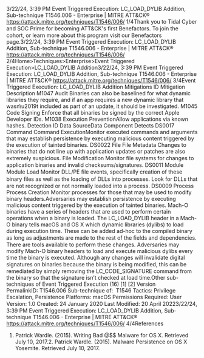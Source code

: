 3/22/24, 3:39 PM Event Triggered Execution: LC\_LOAD\_DYLIB Addition, Sub-technique T1546.006 - Enterprise | MITRE ATT&CK®
https://attack.mitre.org/techniques/T1546/006/ 1/4Thank you to Tidal Cyber and SOC Prime for becoming ATT&CK's ﬁrst Benefactors. To join the cohort, or learn more about this program visit our
Benefactors page.3/22/24, 3:39 PM Event Triggered Execution: LC\_LOAD\_DYLIB Addition, Sub-technique T1546.006 - Enterprise | MITRE ATT&CK®
https://attack.mitre.org/techniques/T1546/006/ 2/4Home>Techniques>Enterprise>Event Triggered Execution>LC\_LOAD\_DYLIB Addition3/22/24, 3:39 PM Event Triggered Execution: LC\_LOAD\_DYLIB Addition, Sub-technique T1546.006 - Enterprise | MITRE ATT&CK®
https://attack.mitre.org/techniques/T1546/006/ 3/4Event Triggered Execution: LC\_LOAD\_DYLIB Addition
Mitigations
ID Mitigation Description
M1047 Audit Binaries can also be baselined for what dynamic libraries they require, and if an app requires a new
dynamic library that wasn\u2019t included as part of an update, it should be investigated.
M1045 Code Signing Enforce that all binaries be signed by the correct Apple Developer IDs.
M1038 Execution
PreventionAllow applications via known hashes.
Detection
ID Data SourceData Component Detects
DS0017 Command Command
ExecutionMonitor executed commands and arguments that may establish persistence by executing
malicious content triggered by the execution of tainted binaries.
DS0022 File File Metadata Changes to binaries that do not line up with application updates or patches are also
extremely suspicious.
File Modiﬁcation Monitor ﬁle systems for changes to application binaries and invalid checksums/signatures.
DS0011 Module Module Load Monitor DLL/PE ﬁle events, speciﬁcally creation of these binary ﬁles as well as the loading
of DLLs into processes. Look for DLLs that are not recognized or not normally loaded into a
process.
DS0009 Process Process Creation Monitor processes for those that may be used to modify binary headers.Adversaries may establish persistence by executing malicious content triggered by the execution of tainted binaries. Mach-O binaries have a
series of headers that are used to perform certain operations when a binary is loaded. The LC\_LOAD\_DYLIB header in a Mach-O binary tells
macOS and OS X which dynamic libraries (dylibs) to load during execution time. These can be added ad-hoc to the compiled binary as long
as adjustments are made to the rest of the ﬁelds and dependencies. There are tools available to perform these changes.
Adversaries may modify Mach-O binary headers to load and execute malicious dylibs every time the binary is executed. Although any
changes will invalidate digital signatures on binaries because the binary is being modiﬁed, this can be remediated by simply removing the
LC\_CODE\_SIGNATURE command from the binary so that the signature isn’t checked at load time.Other sub-techniques of Event Triggered Execution (16)
[1]
[2]
Version PermalinkID: T1546.006
Sub-technique of:  T1546
 
Tactics: Privilege Escalation, Persistence
 
Platforms: macOS
 
Permissions Required: User
Version: 1.0
Created: 24 January 2020
Last Modiﬁed: 20 April 20223/22/24, 3:39 PM Event Triggered Execution: LC\_LOAD\_DYLIB Addition, Sub-technique T1546.006 - Enterprise | MITRE ATT&CK®
https://attack.mitre.org/techniques/T1546/006/ 4/4References
1. Patrick Wardle. (2015). Writing Bad @$$ Malware for OS X.
Retrieved July 10, 2017.2. Patrick Wardle. (2015). Malware Persistence on OS X
Yosemite. Retrieved July 10, 2017.